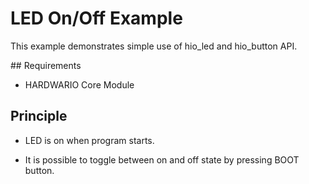 # LED On/Off Example


This example demonstrates simple use of hio_led and hio_button API.


## Requirements


* HARDWARIO Core Module


## Principle


* LED is on when program starts.

* It is possible to toggle between on and off state by pressing BOOT button.
